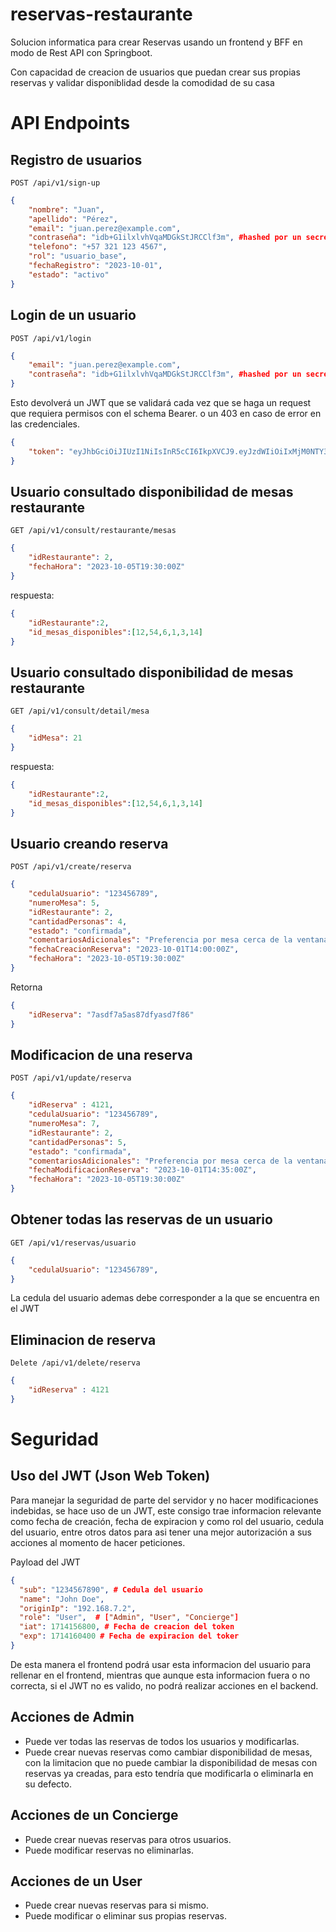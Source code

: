 # reservas-restaurante
Solucion informatica para crear Reservas usando un frontend y BFF en modo de Rest API con Springboot.

Con capacidad de creacion de usuarios que puedan crear sus propias reservas y validar disponiblidad desde la comodidad de su casa


# API Endpoints

## Registro de usuarios
```POST /api/v1/sign-up```

```JSON
{
    "nombre": "Juan",
    "apellido": "Pérez",
    "email": "juan.perez@example.com",
    "contraseña": "idb+G1ilxlvhVqaMDGkStJRCClf3m", #hashed por un secreto antes de enviarse al backend
    "telefono": "+57 321 123 4567",
    "rol": "usuario_base",
    "fechaRegistro": "2023-10-01",
    "estado": "activo"
}
```

## Login de un usuario
```POST /api/v1/login```

```JSON
{
    "email": "juan.perez@example.com",
    "contraseña": "idb+G1ilxlvhVqaMDGkStJRCClf3m", #hashed por un secreto antes de enviarse al backend
}
```
Esto devolverá un JWT que se validará cada vez que se haga un request que requiera permisos con el schema Bearer. o un 403 en caso de error en las credenciales.
```JSON
{
    "token": "eyJhbGciOiJIUzI1NiIsInR5cCI6IkpXVCJ9.eyJzdWIiOiIxMjM0NTY3ODkwIiwibmFtZSI6IkpvaG4gRG9lIiwicm9sZSI6IlVzZXIiLCJpYXQiOjE3MTQxNTY4MDAsImV4cCI6MTcxNDE2MDQwMH0.phieiSZxjJpnwDjBCa61cxx8uDf_MjGuVCsp3mVGZgk",
}
```


## Usuario consultado disponibilidad de mesas restaurante
```GET /api/v1/consult/restaurante/mesas```

```JSON
{
    "idRestaurante": 2,
    "fechaHora": "2023-10-05T19:30:00Z"
}
```

respuesta:

```JSON
{
    "idRestaurante":2,
    "id_mesas_disponibles":[12,54,6,1,3,14]
}
```



## Usuario consultado disponibilidad de mesas restaurante
```GET /api/v1/consult/detail/mesa```

```JSON
{
    "idMesa": 21
}
```

respuesta:

```JSON
{
    "idRestaurante":2,
    "id_mesas_disponibles":[12,54,6,1,3,14]
}
```



## Usuario creando reserva
```POST /api/v1/create/reserva```

```JSON
{
    "cedulaUsuario": "123456789",
    "numeroMesa": 5,
    "idRestaurante": 2,
    "cantidadPersonas": 4,
    "estado": "confirmada",
    "comentariosAdicionales": "Preferencia por mesa cerca de la ventana",
    "fechaCreacionReserva": "2023-10-01T14:00:00Z",
    "fechaHora": "2023-10-05T19:30:00Z"
}
```

Retorna

```JSON
{
    "idReserva": "7asdf7a5as87dfyasd7f86"
}
```


## Modificacion de una reserva
```POST /api/v1/update/reserva```

```JSON
{
    "idReserva" : 4121,
    "cedulaUsuario": "123456789",
    "numeroMesa": 7,
    "idRestaurante": 2,
    "cantidadPersonas": 5,
    "estado": "confirmada",
    "comentariosAdicionales": "Preferencia por mesa cerca de la ventana con silla para bebé",
    "fechaModificacionReserva": "2023-10-01T14:35:00Z",
    "fechaHora": "2023-10-05T19:30:00Z"
}
```


## Obtener todas las reservas de un usuario
```GET /api/v1/reservas/usuario```

```JSON
{
    "cedulaUsuario": "123456789",
}
```
La cedula del usuario ademas debe corresponder a la que se encuentra en el JWT



## Eliminacion de reserva
```Delete /api/v1/delete/reserva```

```JSON
{
    "idReserva" : 4121
}
```

# Seguridad

## Uso del JWT (Json Web Token)
Para manejar la seguridad de parte del servidor y no hacer modificaciones indebidas, se hace uso de un JWT, este consigo trae informacion relevante como fecha de creación, fecha de expiracion y como rol del usuario, cedula del usuario, entre otros datos para asi tener una mejor autorización a sus acciones al momento de hacer peticiones.

Payload del JWT
```JSON
{
  "sub": "1234567890", # Cedula del usuario
  "name": "John Doe",
  "originIp": "192.168.7.2",
  "role": "User",  # ["Admin", "User", "Concierge"]
  "iat": 1714156800, # Fecha de creacion del token
  "exp": 1714160400 # Fecha de expiracion del toker
}
```

De esta manera el frontend podrá usar esta informacion del usuario para rellenar en el frontend, mientras que aunque esta informacion fuera o no correcta, si el JWT no es valido, no podrá realizar acciones en el backend. 

## Acciones de Admin
* Puede ver todas las reservas de todos los usuarios y modificarlas.
* Puede crear nuevas reservas como cambiar disponibilidad de mesas, con la limitacion que no puede cambiar la disponibilidad de mesas con reservas ya creadas, para esto tendría que modificarla o eliminarla en su defecto.

## Acciones de un Concierge
* Puede crear nuevas reservas para otros usuarios.
* Puede modificar reservas no eliminarlas.

## Acciones de un User
* Puede crear nuevas reservas para si mismo.
* Puede modificar o eliminar sus propias reservas.